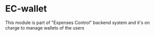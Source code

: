 # EC-wallet
This module is part of "Expenses Control" backend system and it's on charge to manage wallets of the users
